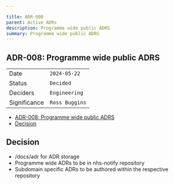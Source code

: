 ```yaml
---

title: ADR-008
parent: Active ADRs
description: Programme wide public ADRS
summary: Programme wide public ADRS
---
```


## ADR-008: Programme wide public ADRS

|              |                |
| ------------ | -------------- |
| Date         | `2024-05-22`   |
| Status       | `Decided`      |
| Deciders     | `Engineering`  |
| Significance | `Ross Buggins` |

- [ADR-008: Programme wide public ADRS](#adr-008-programme-wide-public-adrs)
- [Decision](#decision)

## Decision

- /docs/adr for ADR storage
- Programme wide ADRs to be in nhs-notify repository
- Subdomain specific ADRs to be authored within the respective repository
